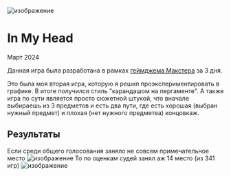 ![изображение](https://github.com/user-attachments/assets/8ec6c332-2d71-400f-bbab-7c9c40bfb674)

# In My Head

Март 2024

Данная игра была разработана в рамках [геймджема Макстера](https://itch.io/jam/maxters-jam-2024) за 3 дня.

Это была моя вторая игра, которую я решил проэкспериментировать в графике. В итоге получился стиль "карандашом на пергаменте". 
А также игра по сути является просто сюжетной штукой, что вначале выбираешь из 3 предметов и есть два пути, где есть хорошая (выбран нужный предмет) и плохая (нет нужного предметеа) концовкаж.

## Результаты
Если среди общего голосования заняло не совсем примечательное место
![изображение](https://github.com/user-attachments/assets/cc0247f8-9356-4fa5-8b78-98a09818b510)
То по оценкам судей занял аж 14 место (из 341 игр)
![изображение](https://github.com/user-attachments/assets/c1418ff9-baac-4b64-8069-4b6ecb9af78e)


